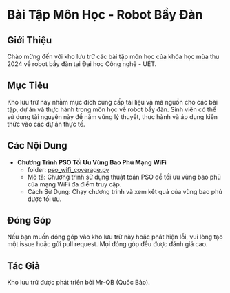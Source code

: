# Bài Tập Môn Học - Robot Bầy Đàn

## Giới Thiệu

Chào mừng đến với kho lưu trữ các bài tập môn học của khóa học mùa thu 2024 về robot bầy đàn tại Đại học Công nghệ - UET. 

## Mục Tiêu

Kho lưu trữ này nhằm mục đích cung cấp tài liệu và mã nguồn cho các bài tập, dự án và thực hành trong môn học về robot bầy đàn. Sinh viên có thể sử dụng tài nguyên này để nắm vững lý thuyết, thực hành và áp dụng kiến thức vào các dự án thực tế.

## Các Nội Dung

- **Chương Trình PSO Tối Ưu Vùng Bao Phủ Mạng WiFi**
    - folder: [pso_wifi_coverage.py](Week8)
    - Mô tả: Chương trình sử dụng thuật toán PSO để tối ưu vùng bao phủ của mạng WiFi đa điểm truy cập.
    - Cách Sử Dụng: Chạy chương trình và xem kết quả của vùng bao phủ được tối ưu.


## Đóng Góp

Nếu bạn muốn đóng góp vào kho lưu trữ này hoặc phát hiện lỗi, vui lòng tạo một issue hoặc gửi pull request. Mọi đóng góp đều được đánh giá cao.

## Tác Giả

Kho lưu trữ được phát triển bởi Mr-QB (Quốc Bảo).

